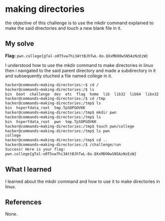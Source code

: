 # making directories
the objective of this challenge is to use the mkdir command explained to make the said directories and touch a new blank file in it.

## My solve
**Flag:** `pwn.college{gTal-o0T5vw7hi3AttBJhTwL-8o.QXxMDO0wSN5AzNzEzW}`

I understood how to use the mkdir command to make directories in linux then i navigated to the said parent directory and made a subdirectory in it and subsequently otuched a file named college in it.
```bash
hacker@commands~making-directories:~$ cd /
hacker@commands~making-directories:/$ ls
bin  boot  challenge  dev  etc  flag  home  lib  lib32  lib64  libx32  media  mnt  nix  opt  proc  root  run  sbin  srv  sys  tmp  usr  var
hacker@commands~making-directories:/$ cd /tmp
hacker@commands~making-directories:/tmp$ ls
bin  hsperfdata_root  tmp.TpSOPGOVKK
hacker@commands~making-directories:/tmp$ mkdir pwn
hacker@commands~making-directories:/tmp$ ls
bin  hsperfdata_root  pwn  tmp.TpSOPGOVKK
hacker@commands~making-directories:/tmp$ touch pwn/college
hacker@commands~making-directories:/tmp$ ls pwn
college
hacker@commands~making-directories:/tmp$ cd ..
hacker@commands~making-directories:/$ /challenge/run
Success! Here is your flag:
pwn.college{gTal-o0T5vw7hi3AttBJhTwL-8o.QXxMDO0wSN5AzNzEzW}
```

## What I learned
I learned about the mkdir command and how to use it to make directories in linux.

## References 
None.
